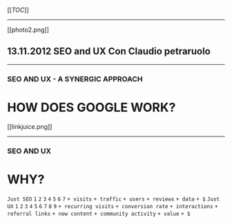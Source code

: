 [[_TOC_]]
***

[[photo2.png]]

## 13.11.2012 SEO and UX Con Claudio petraruolo

***


### SEO AND UX - A SYNERGIC APPROACH
# HOW DOES GOOGLE WORK?

[[linkjuice.png]]

***
### SEO AND UX
# WHY?

`Just SEO`
`1`
`2`
`3`
`4`
`5`
`6`
`7`
`+ visits`
`+ traffic`
`+ users`
`+ reviews`
`+ data`
`+ $`
`Just UX`
`1`
`2`
`3`
`4`
`5`
`6`
`7`
`8`
`9`
`+ recurring visits`
`+ conversion rate`
`+ interactions`
`+ referral links`
`+ new content`
`+ community activity`
`+ value`
`+ $`




